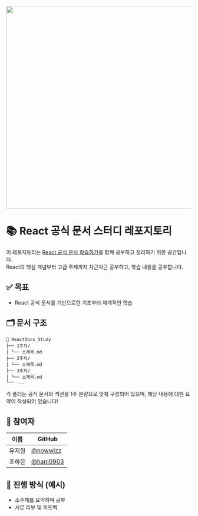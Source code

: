 <div align='center'><img width="1400" height="550" alt="image" src="https://github.com/user-attachments/assets/957cdc33-2276-4d65-94d1-ac1871538b09" /></div>


# 📚 React 공식 문서 스터디 레포지토리

이 레포지토리는 [React 공식 문서 학습하기](https://ko.react.dev/learn)를 함께 공부하고 정리하기 위한 공간입니다.  
React의 핵심 개념부터 고급 주제까지 차근차근 공부하고, 학습 내용을 공유합니다.

## ✅ 목표

- React 공식 문서를 기반으로한 기초부터 체계적인 학습

## 🗂️ 문서 구조

```
📁 ReactDocs_Study
├── 1주차/
│ └── 소제목.md
├── 2주차/
│ └── 소제목.md
├── 3주차/
│ └── 소제목.md
└── ...
```

각 폴더는 공식 문서의 섹션을 1주 분량으로 맞춰 구성되어 있으며, 해당 내용에 대한 요약이 작성되어 있습니다!

## 👥 참여자

| 이름 | GitHub |
|------|--------|
| 유지원 | [@nowwizz](https://github.com/nowwizz) |
| 조하은 | [@hani0903](https://github.com/hani0903) |



## 📅 진행 방식 (예시)

- 소주제를 요약하며 공부
- 서로 리뷰 및 피드백
